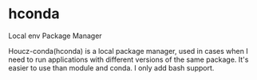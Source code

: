 # hconda
Local env Package Manager

Houcz-conda(hconda) is a local package manager, used in cases when I need to run applications with different versions of the same package. It's easier to use than module and conda.
I only add bash support.

